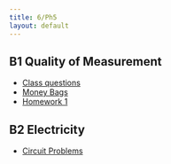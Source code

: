 ```yaml
---
title: 6/Ph5
layout: default
---
```

## B1 Quality of Measurement
* [Class questions](quality-of-measurement)
* [Money Bags](https://westminsterschool-my.sharepoint.com/personal/peter_sharp_westminster_org_uk/_layouts/15/guestaccess.aspx?guestaccesstoken=M10wsMAauGpqRJ1dGdiR27DzHGur9RIjzc2MfSQ%2bOcE%3d&docid=062f2bfb2f8e646c5bd417c8353fecc9b&rev=1)
* [Homework 1](https://westminsterschool-my.sharepoint.com/personal/peter_sharp_westminster_org_uk/_layouts/15/guestaccess.aspx?guestaccesstoken=L033SKQtCDsKYDopdDyswD9cmC0slYWqrmBEr65SX5Y%3d&docid=0271a5f64b31d4eb88cffc6d4089bde95&rev=1)

## B2 Electricity 
* [Circuit Problems](circuit-problems.pdf)
